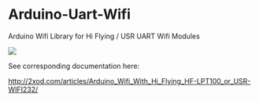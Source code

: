 Arduino-Uart-Wifi
=================

Arduino Wifi Library for Hi Flying / USR UART Wifi Modules


<img src="http://2xod.com/articles/Arduino_Wifi_With_Hi_Flying_HF-LPT100_or_USR-WIFI232/HF-LPT100_or_USR-WIFI232-T_front_and_back_chips.jpg">

See corresponding documentation here:

http://2xod.com/articles/Arduino_Wifi_With_Hi_Flying_HF-LPT100_or_USR-WIFI232/
